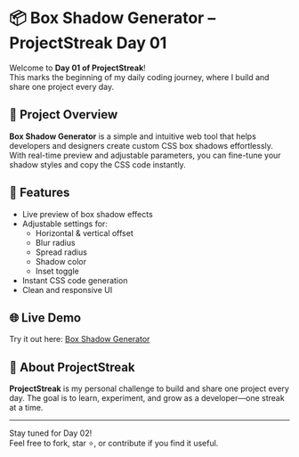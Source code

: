 # 📦 Box Shadow Generator – ProjectStreak Day 01

Welcome to **Day 01 of ProjectStreak**!  
This marks the beginning of my daily coding journey, where I build and share one project every day.

## 🔧 Project Overview

**Box Shadow Generator** is a simple and intuitive web tool that helps developers and designers create custom CSS box shadows effortlessly. With real-time preview and adjustable parameters, you can fine-tune your shadow styles and copy the CSS code instantly.

## 🚀 Features

- Live preview of box shadow effects
- Adjustable settings for:
  - Horizontal & vertical offset
  - Blur radius
  - Spread radius
  - Shadow color
  - Inset toggle
- Instant CSS code generation
- Clean and responsive UI

## 🌐 Live Demo

Try it out here: [Box Shadow Generator](https://jitin2102.github.io/ProjectStreak/)

## 📅 About ProjectStreak

**ProjectStreak** is my personal challenge to build and share one project every day. The goal is to learn, experiment, and grow as a developer—one streak at a time.

---

Stay tuned for Day 02!  
Feel free to fork, star ⭐, or contribute if you find it useful.

